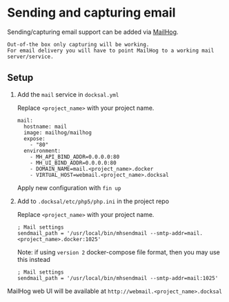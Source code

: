 # Sending and capturing email

Sending/capturing email support can be added via [MailHog](https://github.com/mailhog/MailHog).   

    Out-of-the box only capturing will be working.
    For email delivery you will have to point MailHog to a working mail server/service.

## Setup

1. Add the `mail` service in `docksal.yml`

    Replace `<project_name>` with your project name.
    
    ```
    mail:
      hostname: mail
      image: mailhog/mailhog
      expose:
        - "80"
      environment:
        - MH_API_BIND_ADDR=0.0.0.0:80
        - MH_UI_BIND_ADDR=0.0.0.0:80
        - DOMAIN_NAME=mail.<project_name>.docker
        - VIRTUAL_HOST=webmail.<project_name>.docksal
    ```

    Apply new configuration with `fin up`

2. Add to `.docksal/etc/php5/php.ini` in the project repo
    
    Replace `<project_name>` with your project name.
    
    ```
    ; Mail settings
    sendmail_path = '/usr/local/bin/mhsendmail --smtp-addr=mail.<project_name>.docker:1025'
    ```

    Note: if using `version 2` docker-compose file format, then you may use this instead
    
    ```
    ; Mail settings
    sendmail_path = '/usr/local/bin/mhsendmail --smtp-addr=mail:1025'
    ```

MailHog web UI will be available at `http://webmail.<project_name>.docksal`
